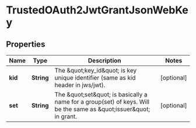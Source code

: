 

# TrustedOAuth2JwtGrantJsonWebKey


## Properties

Name | Type | Description | Notes
------------ | ------------- | ------------- | -------------
**kid** | **String** | The \&quot;key_id\&quot; is key unique identifier (same as kid header in jws/jwt). |  [optional]
**set** | **String** | The \&quot;set\&quot; is basically a name for a group(set) of keys. Will be the same as \&quot;issuer\&quot; in grant. |  [optional]



